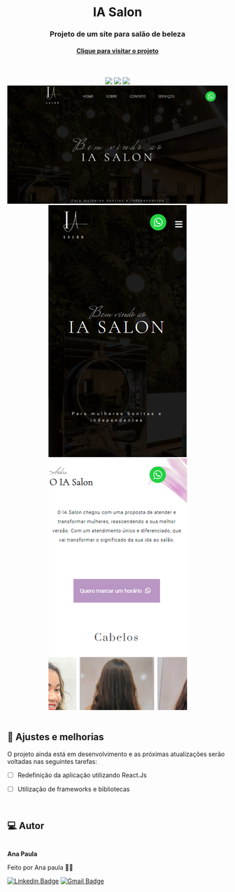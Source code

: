 
 
 <h1 align="center">IA Salon</h1>
 <h3 align="center"><strong>Projeto de um site para salão de beleza</strong>  </h3>
 <h4 align="center"><a href="https://anapaulasanto.github.io/IA-Salon/">Clique para visitar o projeto</a></h4>
 <br> <br>
 
 <div align="center">
 <img src="https://img.shields.io/badge/html5-%23E34F26.svg?style=for-the-badge&logo=html5&logoColor=white">
 <img src="https://img.shields.io/badge/css3-%231572B6.svg?style=for-the-badge&logo=css3&logoColor=white">
 <img src="https://img.shields.io/badge/javascript-%23323330.svg?style=for-the-badge&logo=javascript&logoColor=%23F7DF1E">
 </div>
 
 <div align="center">
  <img alt="banner" title="banner" src="./images/banner1.png">
   <img alt="banner" title="banner" src="./images/banner2.png">
  <img alt="banner" title="banner" src="./images/banner3.png">
</div>

<br>

  ## 📝 Ajustes e melhorias
O projeto ainda está em desenvolvimento e as próximas atualizações serão voltadas nas seguintes tarefas:

- [ ] Redefinição da aplicação utilizando React.Js
- [ ] Utilização de frameworks e bibliotecas
  
  
<br>
<h2> 💻 Autor</h2>

 <img style="border-radius: 50%;" src="https://avatars.githubusercontent.com/u/149811410?s=400&u=bb09c5d7f36aed097c3d8654b8d445ee587ed4b1&v=4" width="100px;" alt=""/>
 <br />
 <b>Ana Paula</b>


Feito por Ana paula 👋🏽 

[![Linkedin Badge](https://img.shields.io/badge/-Ana-blue?style=flat-square&logo=Linkedin&logoColor=white&link=https://www.linkedin.com/in/ana-paula-araujo-22bb69267?utm_source=share&utm_campaign=share_via&utm_content=profile&utm_medium=ios_app)](https://www.linkedin.com/in/ana-paula-araujo-22bb69267?utm_source=share&utm_campaign=share_via&utm_content=profile&utm_medium=ios_app) 
[![Gmail Badge](https://img.shields.io/badge/-Gmail-c14438?style=flat-square&logo=Gmail&logoColor=white&link=mailto:ana.paraujosanto@gmail.com)](mailto:ana.paraujosanto@gmail.com)
